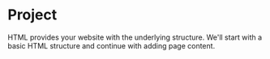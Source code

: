 # Project

HTML provides your website with the underlying structure.  We'll start with a basic HTML structure and continue with adding page content.
